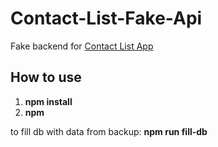 # Contact-List-Fake-Api
Fake backend for [Contact List App](https://github.com/leonid460/Contact-List)
## How to use
1. **npm install**
2. **npm**

to fill db with data from backup: **npm run fill-db**
